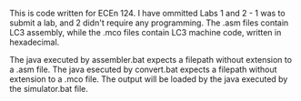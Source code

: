 This is code written for ECEn 124. I have ommitted Labs 1 and 2 - 1 was to submit a lab, and 2 didn't require any programming. The .asm files contain LC3 assembly, while the .mco files contain LC3 machine code, written in hexadecimal.

The java executed by assembler.bat expects a filepath without extension to a .asm file. The java esecuted by convert.bat expects a filepath without extension to a .mco file. The output will be loaded by the java executed by the simulator.bat file.
